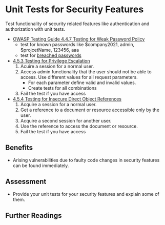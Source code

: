# Unit Tests for Security Features

Test functionality of security related features like authentication and authorization with unit tests.

- [OWASP Testing Guide 4.4.7 Testing for Weak Password Policy](https://owasp.org/www-project-web-security-testing-guide/v42/4-Web_Application_Security_Testing/04-Authentication_Testing/07-Testing_for_Weak_Password_Policy.html)
  - test for known passwords like $company2021, admin, $projcetName, 123456, aaa
  - test for [breached passwords](https://github.com/danielmiessler/SecLists/tree/master/Passwords)
- [4.5.3 Testing for Privilege Escalation](https://owasp.org/www-project-web-security-testing-guide/v42/4-Web_Application_Security_Testing/05-Authorization_Testing/03-Testing_for_Privilege_Escalation.html)
  1. Acuire a session for a normal user. 
  1. Access admin functionality that the user should not be able to access. Use different values for all request parameters. 
     - For each parameter define valid and invalid values. 
     - Create tests for all combinations      
  1. Fail the test if you have access
- [4.5.4 Testing for Insecure Direct Object References](https://owasp.org/www-project-web-security-testing-guide/v42/4-Web_Application_Security_Testing/05-Authorization_Testing/04-Testing_for_Insecure_Direct_Object_References.html)
  1. Acquire a session for a normal user. 
  1. Get a reference to a document or resource accessible only by the user.
  1. Acquire a second session for another user.
  1. Use the reference to access the document or resource.
  1. Fail the test if you have access


## Benefits

- Arising vulnerabilities due to faulty code changes in security features can be found immediately.

## Assessment

- Provide your unit tests for your security features and explain some of them.

## Further Readings
